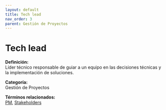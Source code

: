 ```yaml
---
layout: default
title: Tech lead
nav_order: 3
parent: Gestión de Proyectos
---
```


# Tech lead

**Definición:**  
Líder técnico responsable de guiar a un equipo en las decisiones técnicas y la implementación de soluciones.

**Categoría:**  
Gestión de Proyectos  

  


**Términos relacionados:**  
[PM](https://maleniski.github.io/diccionario-angl-tec-mx/docs/gestión-de-proyectos/pm.html), [Stakeholders](https://maleniski.github.io/diccionario-angl-tec-mx/docs/gestión-de-proyectos/stakeholders.html)
